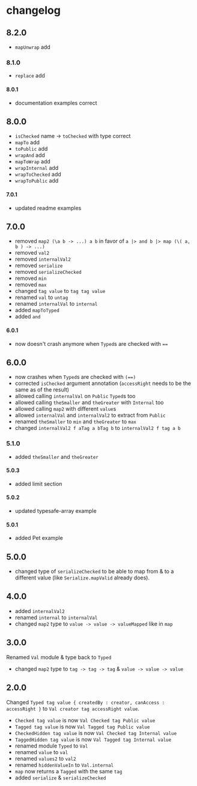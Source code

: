 # changelog

## 8.2.0

  - `mapUnwrap` add

### 8.1.0

  - `replace` add

#### 8.0.1

  - documentation examples correct

## 8.0.0

- `isChecked` name → `toChecked` with type correct
- `mapTo` add
- `toPublic` add
- `wrapAnd` add
- `mapToWrap` add
- `wrapInternal` add
- `wrapToChecked` add
- `wrapToPublic` add

#### 7.0.1

- updated readme examples

## 7.0.0

- removed `map2 (\a b -> ...) a b` in favor of `a |> and b |> map (\( a, b ) -> ...)`
- removed `val2`
- removed `internalVal2`
- removed `serialize`
- removed `serializeChecked`
- removed `min`
- removed `max`
- changed `tag value` to `tag tag value`
- renamed `val` to `untag`
- renamed `internalVal` to `internal`
- added `mapToTyped`
- added `and`

#### 6.0.1

- now doesn't crash anymore when `Typed`s are checked with `==`

## 6.0.0

- now crashes when `Typed`s are checked with `(==)`
- corrected `isChecked` argument annotation (`accessRight` needs to be the same as of the result)
- allowed calling `internalVal` on `Public` `Typed`s too
- allowed calling `theSmaller` and `theGreater` with `Internal` too
- allowed calling `map2` with different `value`s
- allowed `internalVal` and `internalVal2` to extract from `Public`
- renamed `theSmaller` to `min` and `theGreater` to `max`
- changed `internalVal2 f aTag a bTag b` to `internalVal2 f tag a b`

### 5.1.0

- added `theSmaller` and `theGreater`

#### 5.0.3

- added limit section

#### 5.0.2

- updated typesafe-array example

#### 5.0.1

- added Pet example

## 5.0.0

- changed type of `serializeChecked` to be able to map from & to a different value (like `Serialize.mapValid` already does).

## 4.0.0

- added `internalVal2`
- renamed `internal` to `internalVal`
- changed `map2` type to `value -> value -> valueMapped` like in `map`

## 3.0.0

Renamed `Val` module & type back to `Typed`

- changed `map2` type to `tag -> tag -> tag` & `value -> value -> value`

## 2.0.0

Changed `Typed tag value { createdBy : creator, canAccess : accessRight }` to `Val creator tag accessRight value`.

- `Checked tag value` is now `Val Checked tag Public value`
- `Tagged tag value` is now `Val Tagged tag Public value`
- `CheckedHidden tag value` is now `Val Checked tag Internal value`
- `TaggedHidden tag value` is now `Val Tagged tag Internal value`
- renamed module `Typed` to `Val`
- renamed `value` to `val`
- renamed `values2` to `val2`
- renamed `hiddenValueIn` to `Val.internal`
- `map` now returns a `Tagged` with the same `tag`
- added `serialize` & `serializeChecked`
